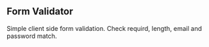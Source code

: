 ## Form Validator
Simple client side form validation. Check requird, length, email and password match.

